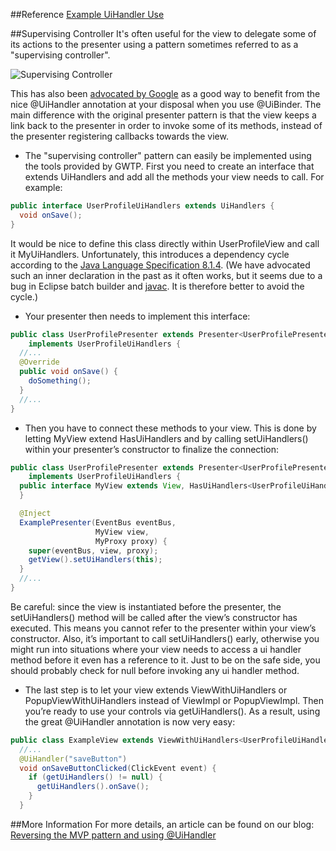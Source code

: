 ##Reference
[Example UiHandler Use](https://github.com/ArcBees/ArcBees-tools/tree/master/archetypes/gwtp-appengine-objectify/src/main/java/com/arcbees/project/client/application/widget/login)

##Supervising Controller
It's often useful for the view to delegate some of its actions to the presenter using a pattern sometimes referred to as a "supervising controller".

![Supervising Controller](http://4.bp.blogspot.com/_lUDLhPj-dyg/SYsogEymUWI/AAAAAAAAAB0/CSSLkHiRTMo/s1600/mvp.png)

This has also been [advocated by Google](http://code.google.com/webtoolkit/articles/mvp-architecture-2.html#complex_ui) as a good way to benefit from the nice @UiHandler annotation at your disposal when you use @UiBinder. The main difference with the original presenter pattern is that the view keeps a link back to the presenter in order to invoke some of its methods, instead of the presenter registering callbacks towards the view.

* The "supervising controller" pattern can easily be implemented using the tools provided by GWTP. First you need to create an interface that extends UiHandlers and add all the methods your view needs to call. For example:
```java
public interface UserProfileUiHandlers extends UiHandlers {
  void onSave();
}
```

It would be nice to define this class directly within UserProfileView and call it MyUiHandlers. Unfortunately, this introduces a dependency cycle according to the [Java Language Specification 8.1.4](http://java.sun.com/docs/books/jls/third_edition/html/classes.html). (We have advocated such an inner declaration in the past as it often works, but it seems due to a bug in Eclipse batch builder and [javac](http://bugs.sun.com/view_bug.do?bug_id=6695838). It is therefore better to avoid the cycle.)

* Your presenter then needs to implement this interface:
```java
public class UserProfilePresenter extends Presenter<UserProfilePresenter.MyView, UserProfilePresenter.MyProxy>
    implements UserProfileUiHandlers {
  //...
  @Override
  public void onSave() {
    doSomething();
  }
  //...
}
```

* Then you have to connect these methods to your view. This is done by letting MyView extend HasUiHandlers and by calling setUiHandlers() within your presenter’s constructor to finalize the connection:
```java
public class UserProfilePresenter extends Presenter<UserProfilePresenter.MyView, UserProfilePresenter.MyProxy>
    implements UserProfileUiHandlers {
  public interface MyView extends View, HasUiHandlers<UserProfileUiHandlers>{
  }

  @Inject
  ExamplePresenter(EventBus eventBus, 
                   MyView view, 
                   MyProxy proxy) {
    super(eventBus, view, proxy);
    getView().setUiHandlers(this);
  }
  //...
}
```

Be careful: since the view is instantiated before the presenter, the setUiHandlers() method will be called after the view’s constructor has executed. This means you cannot refer to the presenter within your view’s constructor. Also, it’s important to call setUiHandlers() early, otherwise you might run into situations where your view needs to access a ui handler method before it even has a reference to it. Just to be on the safe side, you should probably check for null before invoking any ui handler method.

* The last step is to let your view extends ViewWithUiHandlers or PopupViewWithUiHandlers instead of ViewImpl or PopupViewImpl. Then you’re ready to use your controls via getUiHandlers(). As a result, using the great @UiHandler annotation is now very easy:
```java
public class ExampleView extends ViewWithUiHandlers<UserProfileUiHandlers> implements MyView {
  //...
  @UiHandler("saveButton")
  void onSaveButtonClicked(ClickEvent event) {
    if (getUiHandlers() != null) {
      getUiHandlers().onSave();
    }
  }
```

##More Information
For more details, an article can be found on our blog: [Reversing the MVP pattern and using @UiHandler](http://arcbees.wordpress.com/2010/09/03/reversing-the-mvp-pattern-and-using-uihandler/)